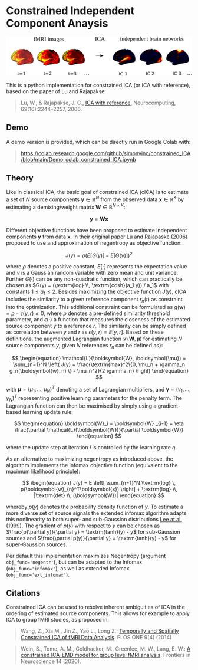 # Constrained Independent Component Anaysis

<img src="https://github.com/simonvino/constrained_ICA/blob/main/figures/example_ICA.png" width="800">


This is a python implementation for constrained ICA (or ICA with reference), based on the paper of Lu and Rajapakse:

> Lu, W., & Rajapakse, J. C.,
[ICA with reference](https://www.sciencedirect.com/science/article/abs/pii/S0925231205003176), Neurocomputing, 69(16):2244–2257, 2006.

## Demo 

A demo version is provided, which can be directly run in Google Colab with:

> https://colab.research.google.com/github/simonvino/constrained_ICA/blob/main/Demo_colab_constrained_ICA.ipynb

## Theory

Like in classical ICA, the basic goal of constrained ICA (cICA) is to estimate a set of $N$ source components $\boldsymbol{y} \in \mathbb{R}^{N}$ from the observed data $\boldsymbol{x} \in \mathbb{R}^{K}$ by estimating a demixing/weight matrix $\boldsymbol{W} \in \mathbb{R}^{N \times K}$:

$$
\begin{equation}
\boldsymbol{y} = \boldsymbol{W} \boldsymbol{x}
\end{equation}
$$

Different objective functions  have been proposed to estimate independent components $\boldsymbol{y}$ from data $\boldsymbol{x}$. In their original paper [Lu and Rajapaske (2006)](https://www.sciencedirect.com/science/article/abs/pii/S0925231205003176) proposed to use and approximation of negentropy as objective function:

$$
\begin{equation}
    J(y) = \rho ( E [ G(y) ] - E [ G(\nu) ] )^2
\end{equation}
$$

where $\rho$ denotes a positive constant, $E[\cdot]$ represents the expectation value and $\nu$ is a Gaussian random variable with zero mean and unit variance. Further $G(\cdot)$ can be any non-quadratic function, which can practically be chosen as $G(y) = (\textrm{log} \\, \textrm{cosh}(a_1 y)) / a_1$ with constants $1 \leq a_1 \leq 2$. Besides maximizing the objective function $J(y)$, cICA includes the similarity to a given reference component $r_n(t)$ as constraint into the optimization. This additional constraint can be formulated as $g(\boldsymbol{w}) = \rho - \epsilon (y, r) \le 0$, where $\rho$ denotes a pre-defined similarity threshold parameter, and $\epsilon(\cdot)$ a function that measures the closeness of the estimated source component $y$ to a reference $r$. The similarity can be simply defined as correlation between $y$ and $r$ as $\epsilon(y, r) = E[y, r]$. Based on these definitions, the augmented Lagrangian function $\mathcal{L}(\boldsymbol{W}, \boldsymbol{\mu})$ for estimating $N$ source components $y$, given $N$ references $r_n$ can be defined as}: 

$$
\begin{equation}
    \mathcal{L}(\boldsymbol{W}, \boldsymbol{\mu}) = \sum_{n=1}^N \left( J(y) + \frac{\textrm{max}^2\{0, \mu_n + \gamma_n g_n(\boldsymbol{w}_n) \} - \mu_n^2}{2 \gamma_n} \right)
\end{equation}
$$

with $\boldsymbol{\mu} = (\mu_1, \ldots, \mu_N)^{T}$ denoting a set of Lagrangian multipliers, and $\boldsymbol{\gamma} = ( \gamma_1, \ldots, \gamma_N )^T$ representing positive learning parameters for the penalty term. The Lagrangian function can then be maximised by simply using a gradient-based learning update rule:

$$
\begin{equation}
    \boldsymbol{W}_i = \boldsymbol{W} _{i-1} + \eta \frac{\partial \mathcal{L}(\boldsymbol{W})}{\partial \boldsymbol{W}}
\end{equation}
$$

where the update step at iteration $i$ is controlled by the learning rate $\eta$. 

As an alternative to maximizing negentropy as introduced above, the algorithm implements the Infomax objective function (equivalent to the maximum likelihood principle): 

$$
\begin{equation}
    J(y) = E \left[ \sum_{n=1}^N \textrm{log} \, p(\boldsymbol{w}_{n}^T\boldsymbol{x}) \right] + \textrm{log} \\, |\textrm{det} \\, (\boldsymbol{W})|
\end{equation}
$$

whereby $p(y)$ denotes the probability density function of $y$. To estimate a more diverse set of source signals the extended infomax algorithm adapts this nonlinearity to both super- and sub-Gaussion distributions [Lee at al. (1999)](https://dl.acm.org/doi/10.1162/089976699300016719). The gradient of $p(y)$ with respect to $y$ can be chosen as $\frac{p(\partial y)}{\partial y} = \textrm{tanh}(y) - y$ for sub-Gaussion sources and $\frac{\partial p(y)}{\partial y} = \textrm{tanh}(y) - y$ for super-Gaussion sources.

Per default this implementation maximizes Negentropy (argument ``` obj_func='negentr' ```), but can be adapted to the Infomax (``` obj_func='infomax' ```), as well as extended Infomax (``` obj_func='ext_infomax' ```).  


## Citations

Constrained ICA can be used to resolve inherent ambiguities of ICA in the ordering of estimated source components. This allows for example to apply ICA to group fMRI studies, as proposed in:

> Wang, Z., Xia M., Jin Z., Yao L., Long Z.: [Temporally and Spatially Constrained ICA of fMRI Data Analysis](https://journals.plos.org/plosone/article?id=10.1371/journal.pone.0094211). PLOS ONE 9(4) (2014)

> Wein, S., Tome, A. M., Goldhacker, M., Greenlee, M. W., Lang, E. W.: [A constrained ICA-EMD model for group level fMRI analysis](https://www.frontiersin.org/articles/10.3389/fnins.2020.00221/full). Frontiers in Neuroscience 14 (2020).

